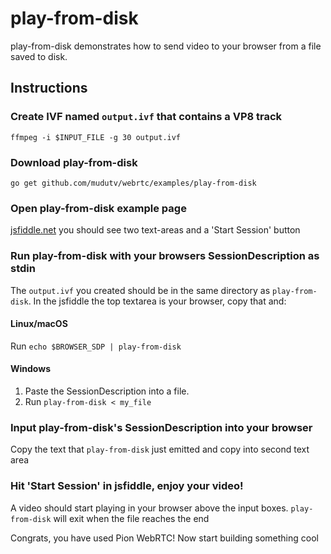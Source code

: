 # play-from-disk
play-from-disk demonstrates how to send video to your browser from a file saved to disk.

## Instructions
### Create IVF named `output.ivf` that contains a VP8 track
```
ffmpeg -i $INPUT_FILE -g 30 output.ivf
```

### Download play-from-disk
```
go get github.com/mudutv/webrtc/examples/play-from-disk
```

### Open play-from-disk example page
[jsfiddle.net](https://jsfiddle.net/z7ms3u5r/) you should see two text-areas and a 'Start Session' button

### Run play-from-disk with your browsers SessionDescription as stdin
The `output.ivf` you created should be in the same directory as `play-from-disk`. In the jsfiddle the top textarea is your browser, copy that and:

#### Linux/macOS
Run `echo $BROWSER_SDP | play-from-disk`
#### Windows
1. Paste the SessionDescription into a file.
1. Run `play-from-disk < my_file`

### Input play-from-disk's SessionDescription into your browser
Copy the text that `play-from-disk` just emitted and copy into second text area

### Hit 'Start Session' in jsfiddle, enjoy your video!
A video should start playing in your browser above the input boxes. `play-from-disk` will exit when the file reaches the end

Congrats, you have used Pion WebRTC! Now start building something cool
